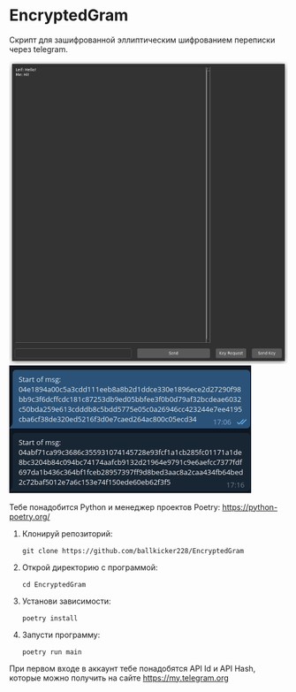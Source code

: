 # EncryptedGram
Скрипт для зашифрованной эллиптическим шифрованием переписки через telegram.

![Alt demo](demo.png)
![Alt telegram](telegram.png)

Тебе понадобится Python и менеджер проектов Poetry: https://python-poetry.org/

1. Клонируй репозиторий:

    ```
    git clone https://github.com/ballkicker228/EncryptedGram
    ```

2. Открой директорию с программой:

    ```
    cd EncryptedGram
    ```

3. Установи зависимости:

    ```
    poetry install
    ```

4. Запусти программу:

    ```
    poetry run main
    ```

При первом входе в аккаунт тебе понадобятся API Id и API Hash, которые можно получить на сайте https://my.telegram.org